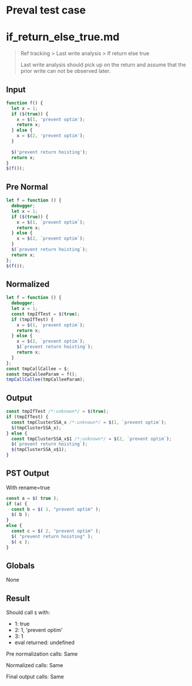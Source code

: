 # Preval test case

# if_return_else_true.md

> Ref tracking > Last write analysis > If return else true
>
> Last write analysis should pick up on the return and assume that the prior write can not be observed later.

## Input

`````js filename=intro
function f() {
  let x = 1;
  if ($(true)) {
    x = $(1, 'prevent optim');
    return x;
  } else {
    x = $(2, 'prevent optim');
  }
  
  $('prevent return hoisting');
  return x;
}
$(f());
`````

## Pre Normal


`````js filename=intro
let f = function () {
  debugger;
  let x = 1;
  if ($(true)) {
    x = $(1, `prevent optim`);
    return x;
  } else {
    x = $(2, `prevent optim`);
  }
  $(`prevent return hoisting`);
  return x;
};
$(f());
`````

## Normalized


`````js filename=intro
let f = function () {
  debugger;
  let x = 1;
  const tmpIfTest = $(true);
  if (tmpIfTest) {
    x = $(1, `prevent optim`);
    return x;
  } else {
    x = $(2, `prevent optim`);
    $(`prevent return hoisting`);
    return x;
  }
};
const tmpCallCallee = $;
const tmpCalleeParam = f();
tmpCallCallee(tmpCalleeParam);
`````

## Output


`````js filename=intro
const tmpIfTest /*:unknown*/ = $(true);
if (tmpIfTest) {
  const tmpClusterSSA_x /*:unknown*/ = $(1, `prevent optim`);
  $(tmpClusterSSA_x);
} else {
  const tmpClusterSSA_x$1 /*:unknown*/ = $(2, `prevent optim`);
  $(`prevent return hoisting`);
  $(tmpClusterSSA_x$1);
}
`````

## PST Output

With rename=true

`````js filename=intro
const a = $( true );
if (a) {
  const b = $( 1, "prevent optim" );
  $( b );
}
else {
  const c = $( 2, "prevent optim" );
  $( "prevent return hoisting" );
  $( c );
}
`````

## Globals

None

## Result

Should call `$` with:
 - 1: true
 - 2: 1, 'prevent optim'
 - 3: 1
 - eval returned: undefined

Pre normalization calls: Same

Normalized calls: Same

Final output calls: Same

